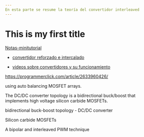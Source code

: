 ```yaml
---
En esta parte se resume la teoría del convertidor interleaved
---
```

# This is my first title

[Notas-minitutorial](https://programmerclick.com/article/2633960426/)


- [convertidor reforzado e intercalado](https://www.youtube.com/watch?v=QM5nSMqDOtQ)

- [videos sobre convertidores y su funcionamiento](https://www.youtube.com/watch?v=vwJYIorz_Aw)

https://programmerclick.com/article/2633960426/

using auto balancing MOSFET arrays.

The DC/DC converter topology is a bidirectional buck/boost that
implements high voltage silicon carbide MOSFETs.

bidirectional buck-boost topology - DC/DC converter

Silicon carbide MOSFETs

A bipolar and interleaved PWM technique
